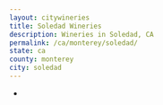 ```yaml
---
layout: citywineries
title: Soledad Wineries
description: Wineries in Soledad, CA
permalink: /ca/monterey/soledad/
state: ca
county: monterey
city: soledad
---
```

-
